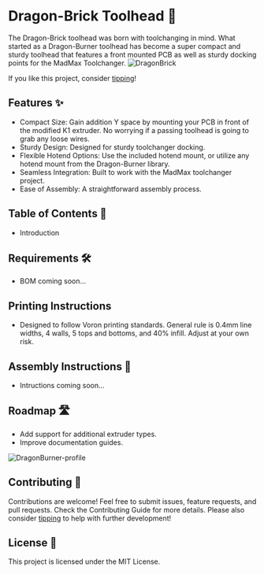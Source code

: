 # Dragon-Brick Toolhead 🐉

The Dragon-Brick toolhead was born with toolchanging in mind. What started as a Dragon-Burner toolhead has become a super compact and sturdy toolhead that features a front mounted PCB as well as sturdy docking points for the MadMax Toolchanger.
![DragonBrick](https://github.com/user-attachments/assets/b53b088a-4dc9-404c-8aab-995deca45be9)

If you like this project, consider [tipping](https://www.Ko-fi.com/robxberty)!

## Features ✨

- Compact Size: Gain addition Y space by mounting your PCB in front of the modified K1 extruder. No worrying if a passing toolhead is going to grab any loose wires.
- Sturdy Design: Designed for sturdy toolchanger docking.
- Flexible Hotend Options: Use the included hotend mount, or utilize any hotend mount from the Dragon-Burner library.
- Seamless Integration: Built to work with the MadMax toolchanger project.
- Ease of Assembly: A straightforward assembly process.

## Table of Contents 📖

- Introduction

## Requirements 🛠️

- BOM coming soon...

## Printing Instructions

- Designed to follow Voron printing standards. General rule is 0.4mm line widths, 4 walls, 5 tops and bottoms, and 40% infill. Adjust at your own risk.

## Assembly Instructions 🔧

- Intructions coming soon...

## Roadmap 🛣️

- Add support for additional extruder types.
- Improve documentation guides.

![DragonBurner-profile](https://github.com/user-attachments/assets/e8d4d2bb-8d8e-485a-8c2f-06cb2ea62d58)


## Contributing 🤝

Contributions are welcome! Feel free to submit issues, feature requests, and pull requests. Check the Contributing Guide for more details.
Please also consider [tipping](https://www.Ko-fi.com/robxberty) to help with further development!

## License 📄

This project is licensed under the MIT License.
